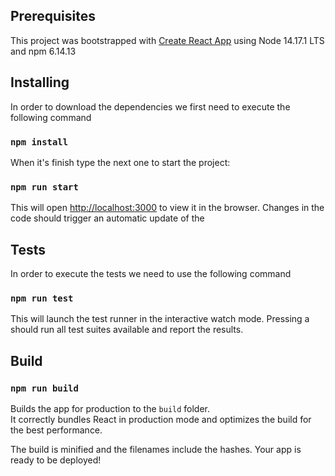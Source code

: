 ## Prerequisites

This project was bootstrapped with [Create React App](https://github.com/facebook/create-react-app) using Node 14.17.1 LTS and npm 6.14.13


## Installing

In order to download the dependencies we first need to execute the following command

### `npm install`

When it's finish type the next one to start the project:

### `npm run start`

This will open [http://localhost:3000](http://localhost:3000) to view it in the browser. Changes in the code should trigger an automatic update of the 

## Tests

In order to execute the tests we need to use the following command

### `npm run test`

This will launch the test runner in the interactive watch mode. Pressing a should run all test suites available and report the results.

## Build
### `npm run build`

Builds the app for production to the `build` folder.\
It correctly bundles React in production mode and optimizes the build for the best performance.

The build is minified and the filenames include the hashes. Your app is ready to be deployed!
